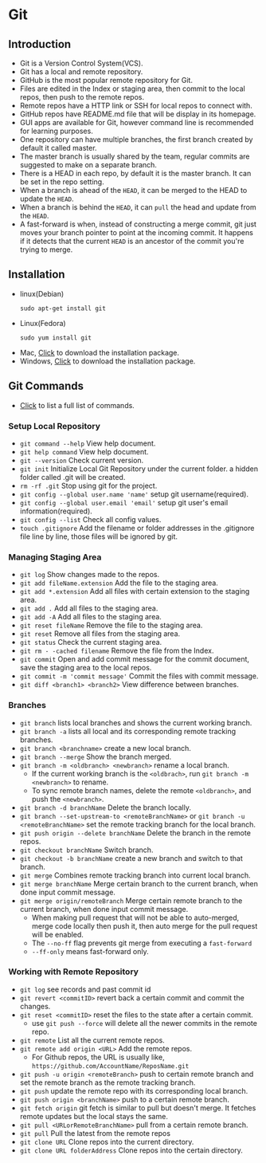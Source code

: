 # Git

## Introduction

- Git is a Version Control System(VCS).
- Git has a local and remote repository.
- GitHub is the most popular remote repository for Git.
- Files are edited in the Index or staging area, then commit to the local repos, then push to the remote repos.
- Remote repos have a HTTP link or SSH for local repos to connect with.
- GitHub repos have README.md file that will be display in its homepage.
- GUI apps are available for Git, however command line is recommended for learning purposes.
- One repository can have multiple branches, the first branch created by default it called master.
- The master branch is usually shared by the team, regular commits are suggested to make on a separate branch.
- There is a HEAD in each repo, by default it is the master branch. It can be set in the repo setting.
- When a branch is ahead of the `HEAD`, it can be merged to the HEAD to update the `HEAD`.
- When a branch is behind the `HEAD`, it can `pull` the head and update from the `HEAD`.
- A fast-forward is when, instead of constructing a merge commit, git just moves your branch pointer to point at the incoming commit. It happens if it detects that the current `HEAD` is an ancestor of the commit you're trying to merge.

## Installation

- linux(Debian)
  ```
  sudo apt-get install git
  ```
- Linux(Fedora)
  ```
  sudo yum install git
  ```
- Mac, [Click](http://git-scm.com/download/mac) to download the installation package.
- Windows, [Click](http://git-scm.com/download/win) to download the installation package.

## Git Commands

- [Click](https://git-scm.com/docs) to list a full list of commands.

### Setup Local Repository

- `git command --help` View help document.
- `git help command` View help document.
- `git --version` Check current version.
- `git init` Initialize Local Git Repository under the current folder. a hidden folder called .git will be created.
- `rm -rf .git` Stop using git for the project.
- `git config --global user.name 'name'` setup git username(required).
- `git config --global user.email 'email'` setup git user's email information(required).
- `git config --list` Check all config values.
- `touch .gitignore` Add the filename or folder addresses in the .gitignore file line by line, those files will be ignored by git.

### Managing Staging Area

- `git log` Show changes made to the repos.
- `git add fileName.extension` Add the file to the staging area.
- `git add *.extension` Add all files with certain extension to the staging area.
- `git add .` Add all files to the staging area.
- `git add -A` Add all files to the staging area.
- `git reset fileName` Remove the file to the staging area.
- `git reset` Remove all files from the staging area.
- `git status` Check the current staging area.
- `git rm - -cached filename` Remove the file from the Index.
- `git commit` Open and add commit message for the commit document, save the staging area to the local repos.
- `git commit -m 'commit message'` Commit the files with commit message.
- `git diff <branch1> <branch2>` View difference between branches.

### Branches

- `git branch` lists local branches and shows the current working branch.
- `git branch -a` lists all local and its corresponding remote tracking branches.
- `git branch <branchname>` create a new local branch.
- `git branch --merge` Show the branch merged.
- `git branch -m <oldbranch> <newbranch>` rename a local branch.
  - If the current working branch is the `<oldbrach>`, run `git branch -m <newbranch>` to rename.
  - To sync remote branch names, delete the remote `<oldbranch>`, and push the `<newbranch>`.
- `git branch -d branchName` Delete the branch locally.
- `git branch --set-upstream-to <remoteBranchName>` or `git branch -u <remoteBranchName>` set the remote tracking branch for the local branch.
- `git push origin --delete branchName` Delete the branch in the remote repos.
- `git checkout branchName` Switch branch.
- `git checkout -b branchName` create a new branch and switch to that branch.
- `git merge` Combines remote tracking branch into current local branch.
- `git merge branchName` Merge certain branch to the current branch, when done input commit message.
- `git merge origin/remoteBranch` Merge certain remote branch to the current branch, when done input commit message.
  - When making pull request that will not be able to auto-merged, merge code locally then push it, then auto merge for the pull request will be enabled.
  - The `--no-ff` flag prevents git merge from executing a `fast-forward`
  - `--ff-only` means fast-forward only.

### Working with Remote Repository

- `git log` see records and past commit id
- `git revert <commitID>` revert back a certain commit and commit the changes.
- `git reset <commitID>` reset the files to the state after a certain commit.
  - use `git push --force` will delete all the newer commits in the remote repo.
- `git remote` List all the current remote repos.
- `git remote add origin <URL>` Add the remote repos.
  - For Github repos, the URL is usually like, `https://github.com/AccountName/ReposName.git`
- `git push -u origin <remoteBranch>` push to certain remote branch and set the remote branch as the remote tracking branch.
- `git push` update the remote repo with its corresponding local branch.
- `git push origin <branchName>` push to a certain remote branch.
- `git fetch origin` git fetch is similar to pull but doesn't merge. It fetches remote updates but the local stays the same.
- `git pull <URLorRemoteBranchName>` pull from a certain remote branch.
- `git pull` Pull the latest from the remote repos
- `git clone URL` Clone repos into the current directory.
- `git clone URL folderAddress` Clone repos into the certain directory.
